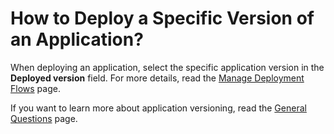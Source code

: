 # How to Deploy a Specific Version of an Application?

<head>
  <link rel="canonical" href="https://docs.kuberocketci.io/faq/how-to/application-deployment/deploy-specific-application-version/" />
</head>

When deploying an application, select the specific application version in the **Deployed version** field. For more details, read the [Manage Deployment Flows](/docs/user-guide/manage-environments#deploy-application) page.

If you want to learn more about application versioning, read the [General Questions](/faq/general-questions) page.
